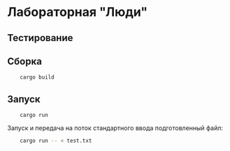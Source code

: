 # Лабораторная "Люди"

## Тестирование

## Сборка

```bash
    cargo build
```

## Запуск

```basg
    cargo run
```

Запуск и передача на поток стандартного ввода подготовленный файл:
```bash
    cargo run -- < test.txt
```


